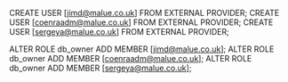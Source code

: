 CREATE USER [jimd@malue.co.uk] FROM EXTERNAL PROVIDER;
CREATE USER [coenraadm@malue.co.uk] FROM EXTERNAL PROVIDER;
CREATE USER [sergeya@malue.co.uk] FROM EXTERNAL PROVIDER;

ALTER ROLE db_owner ADD MEMBER [jimd@malue.co.uk]; 
ALTER ROLE db_owner ADD MEMBER [coenraadm@malue.co.uk]; 
ALTER ROLE db_owner ADD MEMBER [sergeya@malue.co.uk]; 